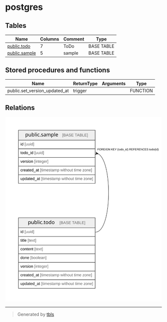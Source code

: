 # postgres

## Tables

| Name | Columns | Comment | Type |
| ---- | ------- | ------- | ---- |
| [public.todo](public.todo.md) | 7 | ToDo | BASE TABLE |
| [public.sample](public.sample.md) | 5 | sample | BASE TABLE |

## Stored procedures and functions

| Name | ReturnType | Arguments | Type |
| ---- | ------- | ------- | ---- |
| public.set_version_updated_at | trigger |  | FUNCTION |

## Relations

![er](schema.svg)

---

> Generated by [tbls](https://github.com/k1LoW/tbls)
